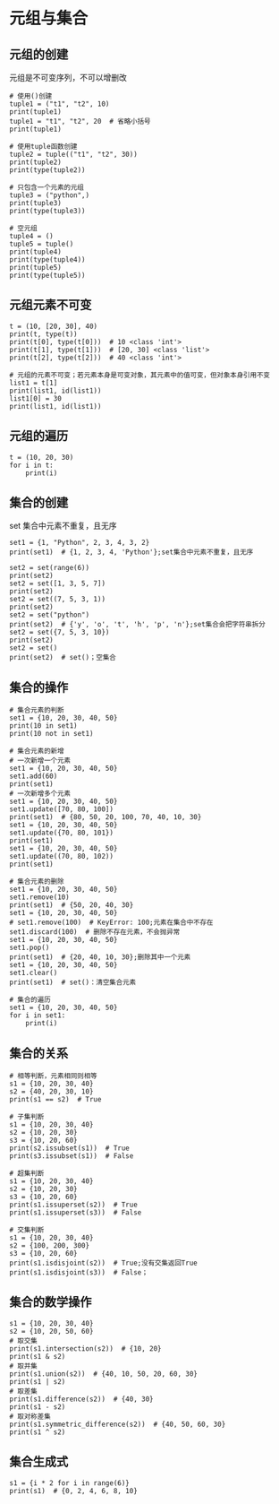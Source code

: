# 元组与集合

## 元组的创建

元组是不可变序列，不可以增删改

    # 使用()创建
    tuple1 = ("t1", "t2", 10)
    print(tuple1)
    tuple1 = "t1", "t2", 20  # 省略小括号
    print(tuple1)

    # 使用tuple函数创建
    tuple2 = tuple(("t1", "t2", 30))
    print(tuple2)
    print(type(tuple2))

    # 只包含一个元素的元组
    tuple3 = ("python",)
    print(tuple3)
    print(type(tuple3))

    # 空元组
    tuple4 = ()
    tuple5 = tuple()
    print(tuple4)
    print(type(tuple4))
    print(tuple5)
    print(type(tuple5))

## 元组元素不可变

    t = (10, [20, 30], 40)
    print(t, type(t))
    print(t[0], type(t[0]))  # 10 <class 'int'>
    print(t[1], type(t[1]))  # [20, 30] <class 'list'>
    print(t[2], type(t[2]))  # 40 <class 'int'>

    # 元组的元素不可变；若元素本身是可变对象，其元素中的值可变，但对象本身引用不变
    list1 = t[1]
    print(list1, id(list1))
    list1[0] = 30
    print(list1, id(list1))

## 元组的遍历

    t = (10, 20, 30)
    for i in t:
        print(i)

## 集合的创建

set 集合中元素不重复，且无序

    set1 = {1, "Python", 2, 3, 4, 3, 2}
    print(set1)  # {1, 2, 3, 4, 'Python'};set集合中元素不重复，且无序

    set2 = set(range(6))
    print(set2)
    set2 = set([1, 3, 5, 7])
    print(set2)
    set2 = set((7, 5, 3, 1))
    print(set2)
    set2 = set("python")
    print(set2)  # {'y', 'o', 't', 'h', 'p', 'n'};set集合会把字符串拆分
    set2 = set({7, 5, 3, 10})
    print(set2)
    set2 = set()
    print(set2)  # set()；空集合

## 集合的操作

    # 集合元素的判断
    set1 = {10, 20, 30, 40, 50}
    print(10 in set1)
    print(10 not in set1)

    # 集合元素的新增
    # 一次新增一个元素
    set1 = {10, 20, 30, 40, 50}
    set1.add(60)
    print(set1)
    # 一次新增多个元素
    set1 = {10, 20, 30, 40, 50}
    set1.update([70, 80, 100])
    print(set1)  # {80, 50, 20, 100, 70, 40, 10, 30}
    set1 = {10, 20, 30, 40, 50}
    set1.update({70, 80, 101})
    print(set1)
    set1 = {10, 20, 30, 40, 50}
    set1.update((70, 80, 102))
    print(set1)

    # 集合元素的删除
    set1 = {10, 20, 30, 40, 50}
    set1.remove(10)
    print(set1)  # {50, 20, 40, 30}
    set1 = {10, 20, 30, 40, 50}
    # set1.remove(100)  # KeyError: 100;元素在集合中不存在
    set1.discard(100)  # 删除不存在元素，不会抛异常
    set1 = {10, 20, 30, 40, 50}
    set1.pop()
    print(set1)  # {20, 40, 10, 30};删除其中一个元素
    set1 = {10, 20, 30, 40, 50}
    set1.clear()
    print(set1)  # set()：清空集合元素

    # 集合的遍历
    set1 = {10, 20, 30, 40, 50}
    for i in set1:
        print(i)

## 集合的关系

    # 相等判断，元素相同则相等
    s1 = {10, 20, 30, 40}
    s2 = {40, 20, 30, 10}
    print(s1 == s2)  # True

    # 子集判断
    s1 = {10, 20, 30, 40}
    s2 = {10, 20, 30}
    s3 = {10, 20, 60}
    print(s2.issubset(s1))  # True
    print(s3.issubset(s1))  # False

    # 超集判断
    s1 = {10, 20, 30, 40}
    s2 = {10, 20, 30}
    s3 = {10, 20, 60}
    print(s1.issuperset(s2))  # True
    print(s1.issuperset(s3))  # False

    # 交集判断
    s1 = {10, 20, 30, 40}
    s2 = {100, 200, 300}
    s3 = {10, 20, 60}
    print(s1.isdisjoint(s2))  # True;没有交集返回True
    print(s1.isdisjoint(s3))  # False；

## 集合的数学操作

    s1 = {10, 20, 30, 40}
    s2 = {10, 20, 50, 60}
    # 取交集
    print(s1.intersection(s2))  # {10, 20}
    print(s1 & s2)
    # 取并集
    print(s1.union(s2))  # {40, 10, 50, 20, 60, 30}
    print(s1 | s2)
    # 取差集
    print(s1.difference(s2))  # {40, 30}
    print(s1 - s2)
    # 取对称差集
    print(s1.symmetric_difference(s2))  # {40, 50, 60, 30}
    print(s1 ^ s2)

## 集合生成式

    s1 = {i * 2 for i in range(6)}
    print(s1)  # {0, 2, 4, 6, 8, 10}

